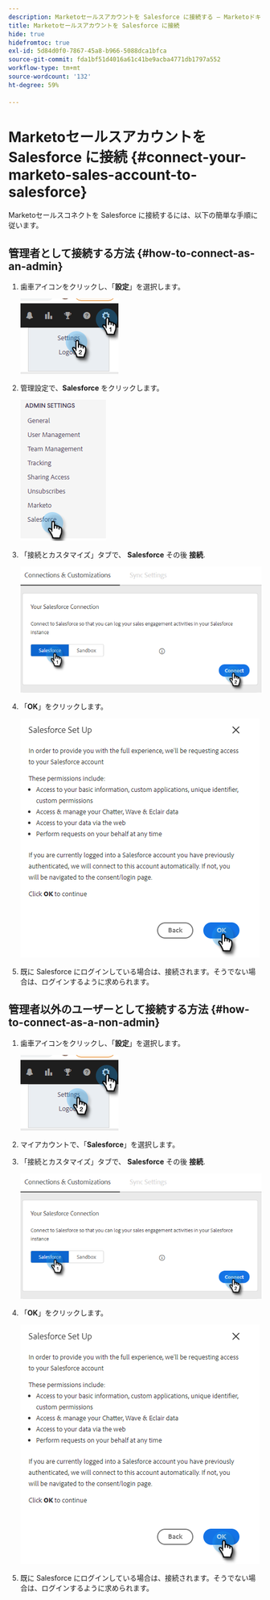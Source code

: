 ```yaml
---
description: Marketoセールスアカウントを Salesforce に接続する — Marketoドキュメント — 製品ドキュメント
title: Marketoセールスアカウントを Salesforce に接続
hide: true
hidefromtoc: true
exl-id: 5d84d0f0-7867-45a8-b966-5088dca1bfca
source-git-commit: fda1bf51d4016a61c41be9acba4771db1797a552
workflow-type: tm+mt
source-wordcount: '132'
ht-degree: 59%

---
```


# Marketoセールスアカウントを Salesforce に接続 {#connect-your-marketo-sales-account-to-salesforce}

Marketoセールスコネクトを Salesforce に接続するには、以下の簡単な手順に従います。

## 管理者として接続する方法 {#how-to-connect-as-an-admin}

1. 歯車アイコンをクリックし、「**設定**」を選択します。

   ![](assets/connect-your-marketo-sales-account-to-salesforce-1.png)

1. 管理設定で、**Salesforce** をクリックします。

   ![](assets/connect-your-marketo-sales-account-to-salesforce-2.png)

1. 「接続とカスタマイズ」タブで、 **Salesforce** その後 **接続**.

   ![](assets/connect-your-marketo-sales-account-to-salesforce-3.png)

1. 「**OK**」をクリックします。

   ![](assets/connect-your-marketo-sales-account-to-salesforce-4.png)

1. 既に Salesforce にログインしている場合は、接続されます。そうでない場合は、ログインするように求められます。

## 管理者以外のユーザーとして接続する方法 {#how-to-connect-as-a-non-admin}

1. 歯車アイコンをクリックし、「**設定**」を選択します。

   ![](assets/connect-your-marketo-sales-account-to-salesforce-5.png)

1. マイアカウントで、「**Salesforce**」を選択します。

1. 「接続とカスタマイズ」タブで、 **Salesforce** その後 **接続**.

   ![](assets/connect-your-marketo-sales-account-to-salesforce-7.png)

1. 「**OK**」をクリックします。

   ![](assets/connect-your-marketo-sales-account-to-salesforce-8.png)

1. 既に Salesforce にログインしている場合は、接続されます。そうでない場合は、ログインするように求められます。
